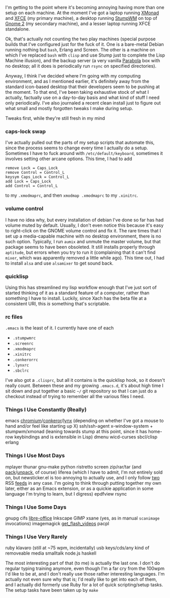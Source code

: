 I'm getting to the point where it's becoming annoying having more than one setup on each machine. At the moment I've got a laptop running [XMonad](http://xmonad.org/) and [XFCE](http://www.xfce.org/) (my primary machine), a desktop running [StumpWM](http://stumpwm.org/) on top of [Gnome 2](http://www.gnome.org/) (my secondary machine), and a lesser laptop running XFCE standalone.

Ok, that's actually not counting the two play machines (special purpose builds that I've configured just for the fuck of it. One is a bare-metal Debian running nothing but `bash`, Erlang and Screen. The other is a machine on which I've replaced `bash` with `clisp` and use Stump just to complete the Lisp Machine illusion), and the backup server (a very vanilla [Parabola](https://parabolagnulinux.org/) box with no desktop; all it does is periodically run `rsync` on specified directories).

Anyway, I think I've decided where I'm going with my computing environment, and as I mentioned earlier, it's definitely away from the standard icon-based desktop that their developers seem to be pushing at the moment. To that end, I've been taking exhaustive stock of what I actually, factually use on a day-to-day basis and what kind of stuff I need only periodically. I've also journaled a recent clean install just to figure out what small and mostly forgotten tweaks I make during setup.

Tweaks first, while they're still fresh in my mind

### <a name="capslock-swap" href="#capslock-swap"></a>caps-lock swap

I've actually pulled out the parts of my setup scripts that automate this, since the process seems to change every time I actually do a setup. Sometimes I have to fuck around with `/etc/default/keyboard`, sometimes it involves setting other arcane options. This time, I had to add

```
remove Lock = Caps_Lock
remove Control = Control_L
keysym Caps_Lock = Control_L
add Lock = Caps_Lock
add Control = Control_L
```

to my `.xmodmaprc`, and then `xmodmap .xmodmaprc` to my `.xinitrc`.

### <a name="volume-control" href="#volume-control"></a>volume control

I have no idea why, but every installation of debian I've done so far has had volume muted by default. Usually, I don't even notice this because it's easy to right-click on the GNOME volume control and fix it. The rare times that I set up a media-capable machine with no desktop environment, there is no such option. Typically, I run `aumix` and unmute the master volume, but that package seems to have been obsoleted. It still installs properly through `aptitude`, but errors when you try to run it (complaining that it can't find `mixer`, which was apparently removed a little while ago). This time out, I had to install `alsa` and use `alsamixer` to get sound back.

### <a name="quicklisp" href="#quicklisp"></a>quicklisp

Using this has streamlined my lisp workflow enough that I've just sort of started thinking of it as a standard feature of a computer, rather than something I have to install. Luckily, since Xach has the beta file at a consistent URI, this *is* something that's scriptable.

### <a name="rc-files" href="#rc-files"></a>rc files

`.emacs` is the least of it. I currently have one of each


- `.stumpwmrc`
- `.screenrc`
- `.xmodmaprc`
- `.xinitrc`
- `.conkerorrc`
- `.lynxrc`
- `.sbclrc`


I've also got a `.clisprc`, but all it contains is the quicklisp hook, so it doesn't really count. Between these and my growing `.emacs.d`, it's about high time I sit down and put together a basic `~/` git repository so that I can just do a checkout instead of trying to remember all the various files I need.

### <a name="things-i-use-constantly-really" href="#things-i-use-constantly-really"></a>Things I Use Constantly (Really)

emacs
[chromium](http://www.chromium.org/)/[conkeror](http://www.conkeror.org/)/[lynx](http://lynx.browser.org/) (depending on whether I've got a mouse to hand and/or feel like starting up X)
ssh/ssh-agent
x-window-system + stumpwm/xmonad (leaning towards stump at this point, since it has home-row keybindings and is extensible in Lisp)
dmenu
wicd-curses
sbcl/clisp
erlang

### <a name="things-i-use-most-days" href="#things-i-use-most-days"></a>Things I Use Most Days

mplayer
thunar
gnu-make
python
ristretto
screen
zip/rar/tar (and [pack](https://github.com/Inaimathi/shell-ui/blob/master/ruby/pack)/[unpack](https://github.com/Inaimathi/shell-ui/blob/master/ruby/unpack), of course)
liferea (which I have to admit, I'm not entirely sold on, but newsticker.el is too annoying to actually use, and I only follow [two](http://stackexchange.com/feeds/tagsets/43442/inaimathi-lang-digests?sort=active) RSS [feeds](http://www.groklaw.net/backend/GrokLaw.rdf) in any case. I'm going to think through putting together my own later, either as an Emacs extension, or as a quickie application in some language I'm trying to learn, but I digress)
epdfview
rsync

### <a name="things-i-use-some-days" href="#things-i-use-some-days"></a>Things I Use Some Days
gnupg
cifs
[libre-office](http://www.libreoffice.org/download/)
Inkscape
GIMP
xsane (yes, as in manual `scanimage` invocations)
imagemagick
[get_flash_videos](http://code.google.com/p/get-flash-videos/)
pacpl

### <a name="things-i-use-very-rarely" href="#things-i-use-very-rarely"></a>Things I Use Very Rarely

ruby
klavaro (still at ~75 wpm, incidentally)
usb keys/cds/any kind of removeable media
smalltalk
node.js
haskell

The most interesting part of that (to me) is actually the last one. I don't do regular typing training anymore, even though I'm a far cry from the 100wpm I'd like to be at, and I don't really use those rather interesting languages. I'm actually not even sure why that is; I'd really like to get into each of them, and I actually did formerly use Ruby for a lot of quick scripting/setup tasks. The setup tasks have been taken up by `make`
